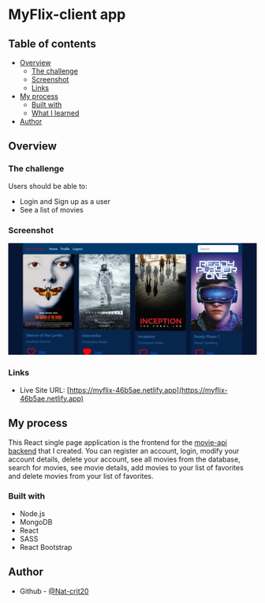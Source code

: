 # MyFlix-client app

## Table of contents

- [Overview](#overview)
  - [The challenge](#the-challenge)
  - [Screenshot](#screenshot)
  - [Links](#links)
- [My process](#my-process)
  - [Built with](#built-with)
  - [What I learned](#what-i-learned)
- [Author](#author)

## Overview

### The challenge

Users should be able to:

- Login and Sign up as a user
- See a list of movies

### Screenshot

![](./img/Screenshot%202023-04-02%20111644.png)

### Links

- Live Site URL: [https://myflix-46b5ae.netlify.app](https://myflix-46b5ae.netlify.app)

## My process

This React single page application is the frontend for the [movie-api backend](https://github.com/Nat-crit20/movie-api) that I created. You can register an account, login, modify your account details, delete your account, see all movies from the database, search for movies, see movie details, add movies to your list of favorites and delete movies from your list of favorites.

### Built with

- Node.js
- MongoDB
- React
- SASS
- React Bootstrap

## Author

- Github - [@Nat-crit20](https://github.com/Nat-crit20)

